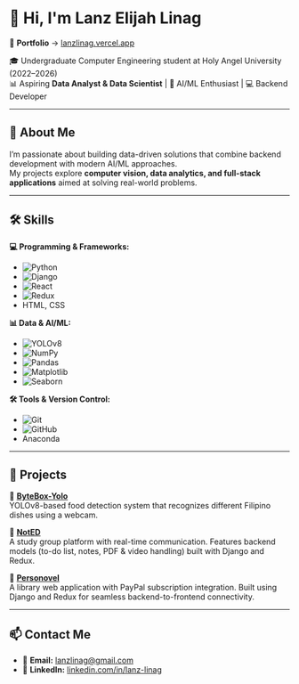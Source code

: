 # 👋 Hi, I'm Lanz Elijah Linag
🔗 **Portfolio** → [lanzlinag.vercel.app](https://lanzlinag.vercel.app)  


🎓 Undergraduate Computer Engineering student at Holy Angel University (2022–2026)  
📊 Aspiring **Data Analyst & Data Scientist** | 🤖 AI/ML Enthusiast | 💻 Backend Developer  

---

## 🚀 About Me  
I’m passionate about building data-driven solutions that combine backend development with modern AI/ML approaches.  
My projects explore **computer vision, data analytics, and full-stack applications** aimed at solving real-world problems.  

---

## 🛠 Skills  

**💻 Programming & Frameworks:**  
- ![Python](https://img.shields.io/badge/Python-3776AB?style=flat&logo=python&logoColor=white)  
- ![Django](https://img.shields.io/badge/Django-092E20?style=flat&logo=django&logoColor=white)  
- ![React](https://img.shields.io/badge/React-20232A?style=flat&logo=react&logoColor=61DAFB)  
- ![Redux](https://img.shields.io/badge/Redux-764ABC?style=flat&logo=redux&logoColor=white)  
- HTML, CSS  

**📊 Data & AI/ML:**  
- ![YOLOv8](https://img.shields.io/badge/YOLOv8-FF6F00?style=flat&logo=ai&logoColor=white)  
- ![NumPy](https://img.shields.io/badge/NumPy-013243?style=flat&logo=numpy&logoColor=white)  
- ![Pandas](https://img.shields.io/badge/Pandas-150458?style=flat&logo=pandas&logoColor=white)  
- ![Matplotlib](https://img.shields.io/badge/Matplotlib-005571?style=flat&logo=matplotlib&logoColor=white)  
- ![Seaborn](https://img.shields.io/badge/Seaborn-3182BD?style=flat&logo=python&logoColor=white)  

**🛠 Tools & Version Control:**  
- ![Git](https://img.shields.io/badge/Git-F05032?style=flat&logo=git&logoColor=white)  
- ![GitHub](https://img.shields.io/badge/GitHub-181717?style=flat&logo=github&logoColor=white)  
- Anaconda  

---

## 📂 Projects  

🔹 <a href="https://github.com/Smiruu/ByteBox-Yolo" target="_blank">**ByteBox-Yolo**</a>  
YOLOv8-based food detection system that recognizes different Filipino dishes using a webcam.  

🔹 <a href="https://github.com/Smiruu/NotED" target="_blank">**NotED**</a>  
A study group platform with real-time communication. Features backend models (to-do list, notes, PDF & video handling) built with Django and Redux.  

🔹 <a href="https://github.com/Smiruu/Personovel-main" target="_blank">**Personovel**</a>  
A library web application with PayPal subscription integration. Built using Django and Redux for seamless backend-to-frontend connectivity.  

---

## 📫 Contact Me  

- 📧 **Email:** lanzlinag@gmail.com  
- 🔗 **LinkedIn:** [linkedin.com/in/lanz-linag](https://www.linkedin.com/in/lanz-linag)  
